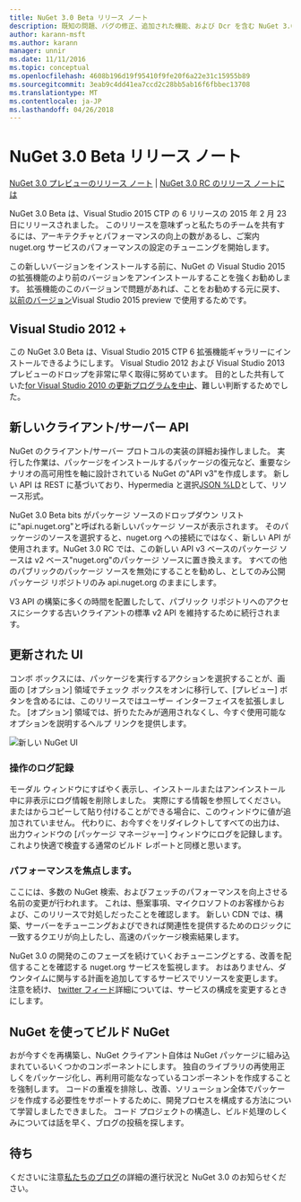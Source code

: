 ```yaml
---
title: NuGet 3.0 Beta リリース ノート
description: 既知の問題、バグの修正、追加された機能、および Dcr を含む NuGet 3.0 Beta リリース ノートです。
author: karann-msft
ms.author: karann
manager: unnir
ms.date: 11/11/2016
ms.topic: conceptual
ms.openlocfilehash: 4608b196d19f95410f9fe20f6a22e31c15955b89
ms.sourcegitcommit: 3eab9c4dd41ea7ccd2c28bb5ab16f6fbbec13708
ms.translationtype: MT
ms.contentlocale: ja-JP
ms.lasthandoff: 04/26/2018
---
```

# <a name="nuget-30-beta-release-notes"></a>NuGet 3.0 Beta リリース ノート

[NuGet 3.0 プレビューのリリース ノート](../release-notes/nuget-3.0-preview.md) | [NuGet 3.0 RC のリリース ノートには](../release-notes/nuget-3.0-rc.md)

NuGet 3.0 Beta は、Visual Studio 2015 CTP の 6 リリースの 2015 年 2 月 23 日にリリースされました。 このリリースを意味ずっと私たちのチームを共有するには、アーキテクチャとパフォーマンスの向上の数があるし、ご案内 nuget.org サービスのパフォーマンスの設定のチューニングを開始します。

この新しいバージョンをインストールする前に、NuGet の Visual Studio 2015 の拡張機能のより前のバージョンをアンインストールすることを強くお勧めします。  拡張機能のこのバージョンで問題があれば、ことをお勧めする元に戻す、[以前のバージョン](http://nuget.codeplex.com/downloads/get/909582)Visual Studio 2015 preview で使用するためです。

## <a name="visual-studio-2012"></a>Visual Studio 2012 +

この NuGet 3.0 Beta は、Visual Studio 2015 CTP 6 拡張機能ギャラリーにインストールできるようにします。 Visual Studio 2012 および Visual Studio 2013 プレビューのドロップを非常に早く取得に努めています。 目的とした共有していた[for Visual Studio 2010 の更新プログラムを中止](http://blog.nuget.org/20141002/visual-studio-2010.html)、難しい判断するためでした。

## <a name="new-clientserver-api"></a>新しいクライアント/サーバー API

NuGet のクライアント/サーバー プロトコルの実装の詳細お操作しました。 実行した作業は、パッケージをインストールするパッケージの復元など、重要なシナリオの高可用性を軸に設計されている NuGet の"API v3"を作成します。 新しい API は REST に基づいており、Hypermedia と選択[JSON %LD](http://json-ld.org)として、リソース形式。

NuGet 3.0 Beta bits がパッケージ ソースのドロップダウン リストに"api.nuget.org"と呼ばれる新しいパッケージ ソースが表示されます。   そのパッケージのソースを選択すると、nuget.org への接続にではなく、新しい API が使用されます。NuGet 3.0 RC では、この新しい API v3 ベースのパッケージ ソースは v2 ベース"nuget.org"のパッケージ ソースに置き換えます。  すべての他のパブリックのパッケージ ソースを無効にすることを勧めし、としてのみ公開パッケージ リポジトリのみ api.nuget.org のままにします。

V3 API の構築に多くの時間を配置したして、パブリック リポジトリへのアクセスにシークする古いクライアントの標準 v2 API を維持するために続行されます。

## <a name="updated-ui"></a>更新された UI

コンボ ボックスには、パッケージを実行するアクションを選択することが、画面の [オプション] 領域でチェック ボックスをオンに移行して、[プレビュー] ボタンを含めるには、このリリースではユーザー インターフェイスを拡張しました。  [オプション] 領域では、折りたたみが適用されなくし、今すぐ使用可能なオプションを説明するヘルプ リンクを提供します。

![新しい NuGet UI](./media/NuGet-3.0-Beta/updated-ui.png)


### <a name="operation-logging"></a>操作のログ記録

モーダル ウィンドウにすばやく表示し、インストールまたはアンインストール中に非表示にログ情報を削除しました。  実際にする情報を参照してください。 またはからコピーして貼り付けることができる場合に、このウィンドウに値が追加されていません。  代わりに、お今すぐをリダイレクトしてすべての出力は、出力ウィンドウの [パッケージ マネージャー] ウィンドウにログを記録します。  これより快適で検査する通常のビルド レポートと同様と思います。


### <a name="focus-on-performance"></a>パフォーマンスを焦点します。

ここには、多数の NuGet 検索、およびフェッチのパフォーマンスを向上させる名前の変更が行われます。  これは、懸案事項、マイクロソフトのお客様からおよび、このリリースで対処しだったことを確認します。  新しい CDN では、構築、サーバーをチューニングおよびできれば関連性を提供するためのロジックに一致するクエリが向上したし、高速のパッケージ検索結果します。

NuGet 3.0 の開発のこのフェーズを続けていくおチューニングとする、改善を配信することを確認する nuget.org サービスを監視します。  おはありません、ダウンタイムに関与する計画を追加してするサービスでリソースを変更します。  注意を続け、 [twitter フィード](http://twitter.com/nuget)詳細については、サービスの構成を変更するときにします。

## <a name="building-nuget-with-nuget"></a>NuGet を使ってビルド NuGet

おが今すぐを再構築し、NuGet クライアント自体は NuGet パッケージに組み込まれているいくつかのコンポーネントにします。 独自のライブラリの再使用正しくをパッケージ化し、再利用可能ななっているコンポーネントを作成することを強制します。  コードの重複を排除し、改善、ソリューション全体でパッケージを作成する必要性をサポートするために、開発プロセスを構成する方法について学習しましたできました。  コード プロジェクトの構造し、ビルド処理のしくみについては話を早く、ブログの投稿を探します。

## <a name="stay-tuned"></a>待ち

くださいに注意[私たちのブログ](http://blog.nuget.org)の詳細の進行状況と NuGet 3.0 のお知らせください。
